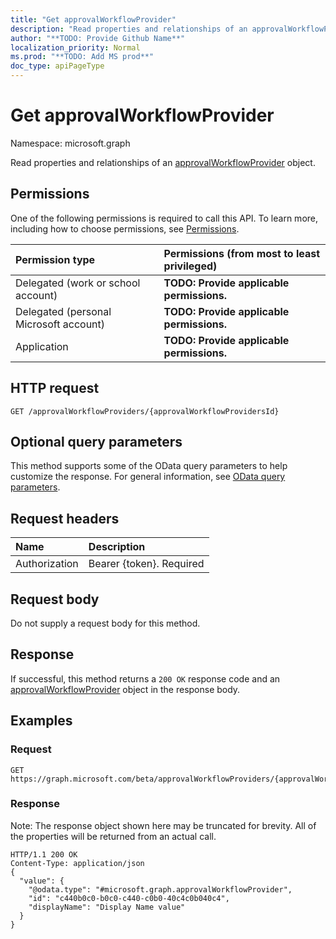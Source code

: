 ```yaml
---
title: "Get approvalWorkflowProvider"
description: "Read properties and relationships of an approvalWorkflowProvider object."
author: "**TODO: Provide Github Name**"
localization_priority: Normal
ms.prod: "**TODO: Add MS prod**"
doc_type: apiPageType
---
```


# Get approvalWorkflowProvider

Namespace: microsoft.graph

Read properties and relationships of an [approvalWorkflowProvider](../resources/approvalworkflowprovider.md) object.

## Permissions
One of the following permissions is required to call this API. To learn more, including how to choose permissions, see [Permissions](/concepts/permissions-reference.md).

|Permission type|Permissions (from most to least privileged)|
|:---|:---|
|Delegated (work or school account)|**TODO: Provide applicable permissions.**|
|Delegated (personal Microsoft account)|**TODO: Provide applicable permissions.**|
|Application|**TODO: Provide applicable permissions.**|

## HTTP request
<!-- {
  "blockType": "ignored"
}
-->
``` http
GET /approvalWorkflowProviders/{approvalWorkflowProvidersId}
```

## Optional query parameters
This method supports some of the OData query parameters to help customize the response. For general information, see [OData query parameters](/graph/query-parameters).

## Request headers
|Name|Description|
|:---|:---|
|Authorization|Bearer {token}. Required|

## Request body
Do not supply a request body for this method.

## Response
If successful, this method returns a `200 OK` response code and an [approvalWorkflowProvider](../resources/approvalworkflowprovider.md) object in the response body.

## Examples

### Request
<!-- {
  "blockType": "request",
  "name": "get_approvalworkflowprovider"
}
-->
``` http
GET https://graph.microsoft.com/beta/approvalWorkflowProviders/{approvalWorkflowProvidersId}
```

### Response
Note: The response object shown here may be truncated for brevity. All of the properties will be returned from an actual call.
<!-- {
  "blockType": "response",
  "truncated": true,
  "@odata.type": "microsoft.graph.approvalWorkflowProvider"
}
-->
``` http
HTTP/1.1 200 OK
Content-Type: application/json
{
  "value": {
    "@odata.type": "#microsoft.graph.approvalWorkflowProvider",
    "id": "c440b0c0-b0c0-c440-c0b0-40c4c0b040c4",
    "displayName": "Display Name value"
  }
}
```

